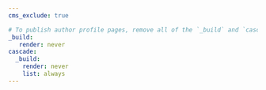 ```yaml
---
cms_exclude: true

# To publish author profile pages, remove all of the `_build` and `cascade` settings below.
_build:
   render: never
cascade:
  _build:
    render: never
    list: always
---
```

